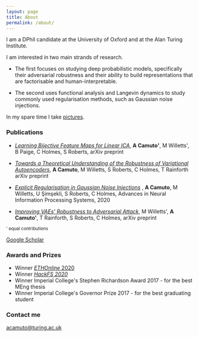 ```yaml
---
layout: page
title: About
permalink: /about/
---
```


I am a DPhil candidate at the University of Oxford and at the Alan Turing Institute. 

I am interested in two main strands of research. 

- The first focuses on studying deep probabilistic models, specifically their adversarial robustness and their ability to build representations that are factorisable and human-interpretable. 

- The second uses functional analysis and Langevin dynamics to study commonly used regularisation methods, such as Gaussian noise injections.

In my spare time I take [pictures](https://www.instagram.com/dantino11). 

### Publications

- [_Learning Bijective Feature Maps for Linear ICA_](https://arxiv.org/abs/2002.07766), **A Camuto'**, M Willetts', B Paige, C Holmes, S Roberts, arXiv preprint 

- [_Towards a Theoretical Understanding of the Robustness of Variational Autoencoders_](https://arxiv.org/pdf/2007.07365), **A Camuto**, M Willetts, S Roberts, C Holmes, T Rainforth arXiv preprint

- [_Explicit Regularisation in Gaussian Noise Injections_](https://papers.nips.cc/paper/2020/hash/c16a5320fa475530d9583c34fd356ef5-Abstract.html) , **A Camuto**, M Willetts, U Şimşekli, S Roberts, C Holmes, Advances in Neural Information Processing Systems, 2020

- [_Improving VAEs' Robustness to Adversarial Attack_](), M Willetts', **A Camuto'**, T Rainforth, S Roberts, C Holmes, arXiv preprint 

<sup>' equal contributions</sup>

[Google Scholar](https://scholar.google.com/citations?user=BUJ6H04AAAAJ&hl)

### Awards and Prizes

- Winner [_ETHOnline_ 2020](https://hack.ethglobal.co/showcase/myel-receIkh8KxVLAtUpH)
- Winner [_HackFS 2020_](https://hack.ethglobal.co/showcase/myel-receOUiPSd63148qZ)
- Winner Imperial College's Stephen Richardson Award 2017 - for the best MEng thesis
- Winner Imperial College's Governor Prize 2017 - for the best graduating student

### Contact me

[acamuto@turing.ac.uk](acamuto@turing.ac.uk)
